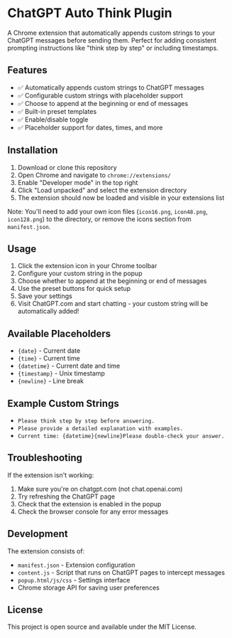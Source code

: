 # ChatGPT Auto Think Plugin

A Chrome extension that automatically appends custom strings to your ChatGPT messages before sending them. Perfect for adding consistent prompting instructions like "think step by step" or including timestamps.

## Features

- ✅ Automatically appends custom strings to ChatGPT messages
- ✅ Configurable custom strings with placeholder support
- ✅ Choose to append at the beginning or end of messages
- ✅ Built-in preset templates
- ✅ Enable/disable toggle
- ✅ Placeholder support for dates, times, and more

## Installation

1. Download or clone this repository
2. Open Chrome and navigate to `chrome://extensions/`
3. Enable "Developer mode" in the top right
4. Click "Load unpacked" and select the extension directory
5. The extension should now be loaded and visible in your extensions list

Note: You'll need to add your own icon files (`icon16.png`, `icon48.png`, `icon128.png`) to the directory, or remove the icons section from `manifest.json`.

## Usage

1. Click the extension icon in your Chrome toolbar
2. Configure your custom string in the popup
3. Choose whether to append at the beginning or end of messages
4. Use the preset buttons for quick setup
5. Save your settings
6. Visit ChatGPT.com and start chatting - your custom string will be automatically added!

## Available Placeholders

- `{date}` - Current date
- `{time}` - Current time  
- `{datetime}` - Current date and time
- `{timestamp}` - Unix timestamp
- `{newline}` - Line break

## Example Custom Strings

- `Please think step by step before answering.`
- `Please provide a detailed explanation with examples.`
- `Current time: {datetime}{newline}Please double-check your answer.`

## Troubleshooting

If the extension isn't working:

1. Make sure you're on chatgpt.com (not chat.openai.com)
2. Try refreshing the ChatGPT page
3. Check that the extension is enabled in the popup
4. Check the browser console for any error messages

## Development

The extension consists of:

- `manifest.json` - Extension configuration
- `content.js` - Script that runs on ChatGPT pages to intercept messages
- `popup.html/js/css` - Settings interface
- Chrome storage API for saving user preferences

## License

This project is open source and available under the MIT License.